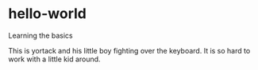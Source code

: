 # hello-world
Learning the basics

This is yortack and his little boy fighting over the keyboard.
It is so hard to work with a little kid around.
